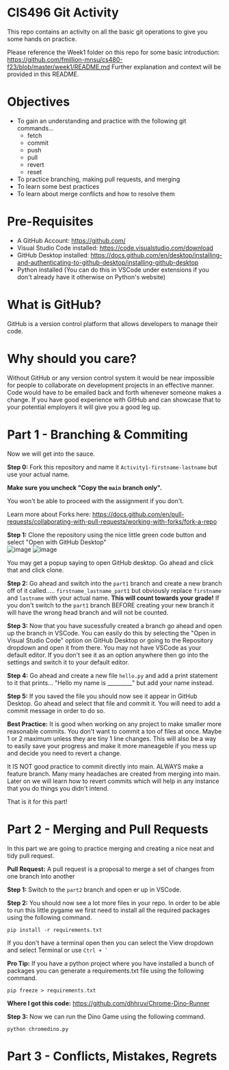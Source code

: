 # CIS496 Git Activity
This repo contains an activity on all the basic git operations to give you some hands on practice.

Please reference the Week1 folder on this repo for some basic introduction: https://github.com/fmillion-mnsu/cs480-f23/blob/master/week1/README.md
Further explanation and context will be provided in this README. 

# Objectives
- To gain an understanding and practice with the following git commands...
  - fetch
  - commit
  - push
  - pull
  - revert
  - reset
- To practice branching, making pull requests, and merging
- To learn some best practices
- To learn about merge conflicts and how to resolve them

# Pre-Requisites
- A GitHub Account: https://github.com/
- Visual Studio Code installed: https://code.visualstudio.com/download
- GitHub Desktop installed: https://docs.github.com/en/desktop/installing-and-authenticating-to-github-desktop/installing-github-desktop
- Python installed (You can do this in VSCode under extensions if you don't already have it otherwise on Python's website)

# What is GitHub?
GitHub is a version control platform that allows developers to manage their code.

# Why should you care?
Without GitHub or any version control system it would be near impossible for people to collaborate on development projects in an effective manner. Code would have to be emailed back and forth whenever someone makes a change. If you have good experience with GitHub and can showcase that to your potential employers it will give you a good leg up.

# Part 1 - Branching & Commiting 
Now we will get into the sauce. 

**Step 0:** Fork this repository and name it `Activity1-firstname-lastname` but use your actual name.  

**Make sure you uncheck "Copy the `main` branch only".**  

You won't be able to proceed with the assignment if you don't.  

Learn more about Forks here: https://docs.github.com/en/pull-requests/collaborating-with-pull-requests/working-with-forks/fork-a-repo  

**Step 1:** Clone the repository using the nice little green code button and select "Open with GitHub Desktop"  
![image](https://github.com/Madeline-Ellingson/cis496-Activity/assets/93016306/664013d0-49d4-4ec7-adca-473f3960eb27)
![image](https://github.com/Madeline-Ellingson/cis496-Activity/assets/93016306/86432c47-9271-48e6-92f2-6ab583b13843)

You may get a popup saying to open GitHub desktop. Go ahead and click that and click clone. 

**Step 2:** Go ahead and switch into the `part1` branch and create a new branch off of it called..... `firstname_lastname_part1` but obviously replace `firstname` and `lastname` with your actual name. **This will count towards your grade!**
If you don't switch to the `part1` branch BEFORE creating your new branch it will have the wrong head branch and will not be counted. 

**Step 3:** Now that you have sucessfully created a branch go ahead and open up the branch in VSCode. You can easily do this by selecting the "Open in Visual Studio Code" option on GitHub Desktop or going to the Repository dropdown and open it from there.
You may not have VSCode as your default editor. If you don't see it as an option anywhere then go into the settings and switch it to your default editor. 

**Step 4:** Go ahead and create a new file `hello.py` and add a print statement to it that prints... "Hello my name is _________" but add your name instead. 

**Step 5:** If you saved the file you should now see it appear in GitHub Desktop. Go ahead and select that file and commit it. You will need to add a commit message in order to do so. 

**Best Practice:** It is good when working on any project to make smaller more reasonable commits. You don't want to commit a ton of files at once. Maybe 1 or 2 maximum unless they are tiny 1 line changes. This will also be a way to easily save your progress and make it more maneageble if you mess up and decide you need to revert a change.

It IS NOT good practice to commit directly into main. ALWAYS make a feature branch. Many many headaches are created from merging into main. Later on we will learn how to revert commits which will help in any instance that you do things you didn't intend. 

That is it for this part!

# Part 2 - Merging and Pull Requests
In this part we are going to practice merging and creating a nice neat and tidy pull request.

**Pull Request:** A pull request is a proposal to merge a set of changes from one branch into another  

**Step 1:** Switch to the `part2` branch and open er up in VSCode. 

**Step 2:** You should now see a lot more files in your repo. In order to be able to run this little pygame we first need to install all the required packages using the following command. 

`pip install -r requirements.txt`

If you don't have a terminal open then you can select the View dropdown and select Terminal or use ``Ctrl + ` ``

**Pro Tip:** If you have a python project where you have installed a bunch of packages you can generate a requirements.txt file using the following command.

`pip freeze > requirements.txt`

**Where I got this code:** https://github.com/dhhruv/Chrome-Dino-Runner

**Step 3:** Now we can run the Dino Game using the following command.

`python chromedino.py`

# Part 3 - Conflicts, Mistakes, Regrets
